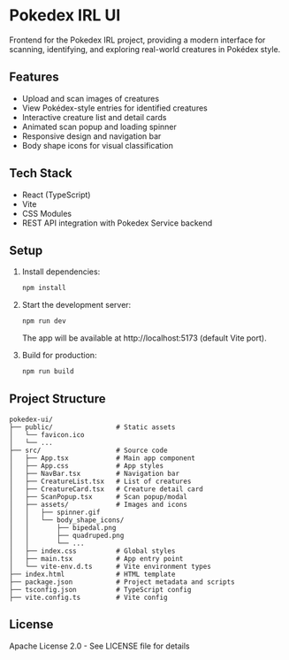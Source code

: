 # Pokedex IRL UI

Frontend for the Pokedex IRL project, providing a modern interface for scanning, identifying, and exploring real-world creatures in Pokédex style.

## Features

- Upload and scan images of creatures
- View Pokédex-style entries for identified creatures
- Interactive creature list and detail cards
- Animated scan popup and loading spinner
- Responsive design and navigation bar
- Body shape icons for visual classification

## Tech Stack

- React (TypeScript)
- Vite
- CSS Modules
- REST API integration with Pokedex Service backend

## Setup

1. Install dependencies:
   ```bash
   npm install
   ```

2. Start the development server:
   ```bash
   npm run dev
   ```
   The app will be available at http://localhost:5173 (default Vite port).

3. Build for production:
   ```bash
   npm run build
   ```

## Project Structure

```
pokedex-ui/
├── public/                # Static assets
│   └── favicon.ico
│   └── ...
├── src/                   # Source code
│   ├── App.tsx            # Main app component
│   ├── App.css            # App styles
│   ├── NavBar.tsx         # Navigation bar
│   ├── CreatureList.tsx   # List of creatures
│   ├── CreatureCard.tsx   # Creature detail card
│   ├── ScanPopup.tsx      # Scan popup/modal
│   ├── assets/            # Images and icons
│   │   ├── spinner.gif
│   │   └── body_shape_icons/
│   │       ├── bipedal.png
│   │       ├── quadruped.png
│   │       └── ...
│   ├── index.css          # Global styles
│   ├── main.tsx           # App entry point
│   └── vite-env.d.ts      # Vite environment types
├── index.html             # HTML template
├── package.json           # Project metadata and scripts
├── tsconfig.json          # TypeScript config
├── vite.config.ts         # Vite config
```

## License

Apache License 2.0 - See LICENSE file for details
